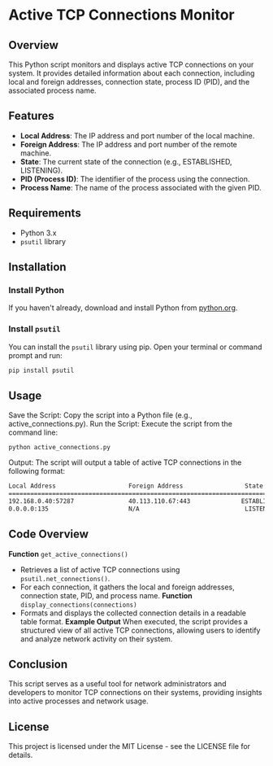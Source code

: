 # Active TCP Connections Monitor

## Overview
This Python script monitors and displays active TCP connections on your system. It provides detailed information about each connection, including local and foreign addresses, connection state, process ID (PID), and the associated process name.

## Features
- **Local Address**: The IP address and port number of the local machine.
- **Foreign Address**: The IP address and port number of the remote machine.
- **State**: The current state of the connection (e.g., ESTABLISHED, LISTENING).
- **PID (Process ID)**: The identifier of the process using the connection.
- **Process Name**: The name of the process associated with the given PID.

## Requirements
- Python 3.x
- `psutil` library

## Installation

### Install Python
If you haven't already, download and install Python from [python.org](https://www.python.org/downloads/).

### Install `psutil`
You can install the `psutil` library using pip. Open your terminal or command prompt and run:
```bash
pip install psutil
```
## Usage
Save the Script: Copy the script into a Python file (e.g., active_connections.py).
Run the Script: Execute the script from the command line:
```
python active_connections.py
```
Output: The script will output a table of active TCP connections in the following format:
```bash
Local Address                    Foreign Address                 State          PID        Process Name
=========================================================================================================
192.168.0.40:57287               40.113.110.67:443              ESTABLISHED    1234       chrome.exe
0.0.0.0:135                      N/A                             LISTENING      5678       svchost.exe
```

## Code Overview
**Function** ```get_active_connections()```
- Retrieves a list of active TCP connections using  ```psutil.net_connections()```.
- For each connection, it gathers the local and foreign addresses, connection state, PID, and process name.
**Function** ```display_connections(connections)```
- Formats and displays the collected connection details in a readable table format.
**Example Output**
When executed, the script provides a structured view of all active TCP connections, allowing users to identify and analyze network activity on their system.

## Conclusion
This script serves as a useful tool for network administrators and developers to monitor TCP connections on their systems, providing insights into active processes and network usage.

## License
This project is licensed under the MIT License - see the LICENSE file for details.
